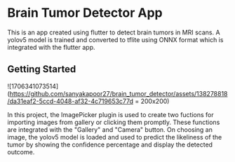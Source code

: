# Brain Tumor Detector App

This is an app created using flutter to detect brain tumors in MRI scans. A yolov5 model is trained and converted to tflite using ONNX format which is integrated with the flutter app.

## Getting Started
![1706341073514](https://github.com/sanyakapoor27/brain_tumor_detector/assets/138278818/da31eaf2-5ccd-4048-af32-4c719653c77d = 200x200)

In this project, the ImagePicker plugin is used to create two fuctions for importing images from gallery or clicking them promptly. These functions are integrated with the "Gallery" and "Camera" button. On choosing an image, the yolov5 model is loaded and used to predict the likeliness of the tumor by showing the confidence percentage and display the detected outcome.
